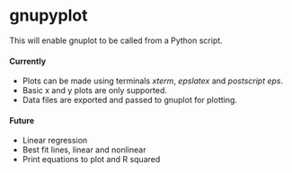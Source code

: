 # gnupyplot

This will enable gnuplot to be called from a Python script. 

#### Currently

- Plots can be made using terminals *xterm*, *epslatex* and *postscript eps*.
- Basic x and y plots are only supported.
- Data files are exported and passed to gnuplot for plotting.

#### Future

- Linear regression
- Best fit lines, linear and nonlinear
- Print equations to plot and R squared
